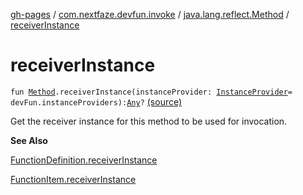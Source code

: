 [gh-pages](../../index.md) / [com.nextfaze.devfun.invoke](../index.md) / [java.lang.reflect.Method](index.md) / [receiverInstance](./receiver-instance.md)

# receiverInstance

`fun `[`Method`](https://developer.android.com/reference/java/lang/reflect/Method.html)`.receiverInstance(instanceProvider: `[`InstanceProvider`](../../com.nextfaze.devfun.inject/-instance-provider/index.md)` = devFun.instanceProviders): `[`Any`](https://kotlinlang.org/api/latest/jvm/stdlib/kotlin/-any/index.html)`?` [(source)](https://github.com/NextFaze/dev-fun/tree/master/devfun/src/main/java/com/nextfaze/devfun/invoke/Extensions.kt#L127)

Get the receiver instance for this method to be used for invocation.

**See Also**

[FunctionDefinition.receiverInstance](../receiver-instance.md)

[FunctionItem.receiverInstance](../receiver-instance.md)

